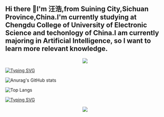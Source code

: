 ## Hi there 👋I'm 汪浩,from Suining City,Sichuan Province,China.I'm currently studying at Chengdu College of University of Electronic Science and techonlogy of China.I am currently majoring in Artificial Intelligence, so I want to learn more relevant knowledge.
<p align="center">
<img src="https://capsule-render.vercel.app/api?type=waving&color=timeGradient&height=300&&section=header&text={Start}&fontSize=90&fontAlign=50&fontAlignY=30&desc={Begin}&descAlign=50&descSize=30&descAlignY=60&animation=twinkling" />
</p>


<a href="https://git.io/typing-svg"><img src="https://readme-typing-svg.demolab.com?font=Fira+Code&pause=5000&center=true&width=435&lines=Glad+you+'re+here+to+watch" alt="Typing SVG" /></a>



![Anurag's GitHub stats](https://github-readme-stats.vercel.app/api?username=anuraghazra)


![Top Langs](https://github-readme-stats.vercel.app/api/top-langs/?username=anuraghazra)


<a href="https://git.io/typing-svg"><img src="https://readme-typing-svg.demolab.com?font=Fira+Code&pause=5000&center=true&width=435&lines=Still+improving......" alt="Typing SVG" /></a>


<p align="center">
<img src="https://capsule-render.vercel.app/api?type=waving&color=timeGradient&height=300&&section=footer&text={End}&fontSize=90&fontAlign=50&fontAlignY=70&desc={Stay_tuned}&descAlign=50&descSize=30&descAlignY=40&animation=twinkling" />
</p>

